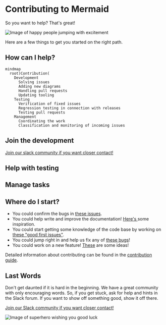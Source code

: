 # Contributing to Mermaid

So you want to help? That's great!

![Image of happy people jumping with excitement](https://media.giphy.com/media/BlVnrxJgTGsUw/giphy.gif)

Here are a few things to get you started on the right path.

## How can I help?

```mermaid-nocode
mindmap
  root)Contribution(
    Development
      Solving issues
      Adding new diagrams
      Handling pull requests
      Updating tooling
    Testing
      Verification of fixed issues
      Regression testing in connection with releases
      Testing pull requests
    Management
      Coordinating the work
      Classification and monitoring of incoming issues
```

## Join the development

[Join our slack community if you want closer contact!](https://join.slack.com/t/mermaid-talk/shared_invite/enQtNzc4NDIyNzk4OTAyLWVhYjQxOTI2OTg4YmE1ZmJkY2Y4MTU3ODliYmIwOTY3NDJlYjA0YjIyZTdkMDMyZTUwOGI0NjEzYmEwODcwOTE)

## Help with testing

## Manage tasks

## Where do I start?

- You could confirm the bugs in [these issues](https://github.com/knsv/mermaid/issues?utf8=%E2%9C%93&q=is%3Aissue+is%3Aopen+label%3A%22Type%3A+Bug+%2F+Error%22+label%3A%22Status%3A+Pending%22).
- You could help write and improve the documentation! [Here's ](https://github.com/knsv/mermaid/issues?utf8=%E2%9C%93&q=is%3Aissue+is%3Aopen+label%3A%22Help+wanted%21%22+label%3A%22Area%3A+Documentation%22)some inspiration.
- You could start getting some knowledge of the code base by working on [these "good first issues"](https://github.com/knsv/mermaid/issues?utf8=%E2%9C%93&q=is%3Aissue+is%3Aopen+label%3A%22Good+first+issue%21%22+).
- You could jump right in and help us fix any of [these bugs](https://github.com/knsv/mermaid/issues?utf8=%E2%9C%93&q=is%3Aissue+is%3Aopen+label%3A%22Type%3A+Bug+%2F+Error%22+label%3A%22Help+wanted%21%22+label%3A%22Area%3A+Development%22)!
- You could work on a new feature! [These](https://github.com/knsv/mermaid/issues?utf8=%E2%9C%93&q=is%3Aissue+is%3Aopen+label%3A%22Area%3A+Development%22+label%3A%22Help+wanted%21%22+label%3A%22Type%3A+Enhancement%22+label%3A%22Status%3A+Approved%22) are some ideas!

Detailed information about contributing can be found in the [contribution guide](https://github.com/mermaid-js/mermaid/blob/master/CONTRIBUTING.md).

## Last Words

Don't get daunted if it is hard in the beginning. We have a great community with only encouraging words. So, if you get stuck, ask for help and hints in the Slack forum. If you want to show off something good, show it off there.

[Join our Slack community if you want closer contact!](https://join.slack.com/t/mermaid-talk/shared_invite/enQtNzc4NDIyNzk4OTAyLWVhYjQxOTI2OTg4YmE1ZmJkY2Y4MTU3ODliYmIwOTY3NDJlYjA0YjIyZTdkMDMyZTUwOGI0NjEzYmEwODcwOTE)

![Image of superhero wishing you good luck](https://media.giphy.com/media/l49JHz7kJvl6MCj3G/giphy.gif)
